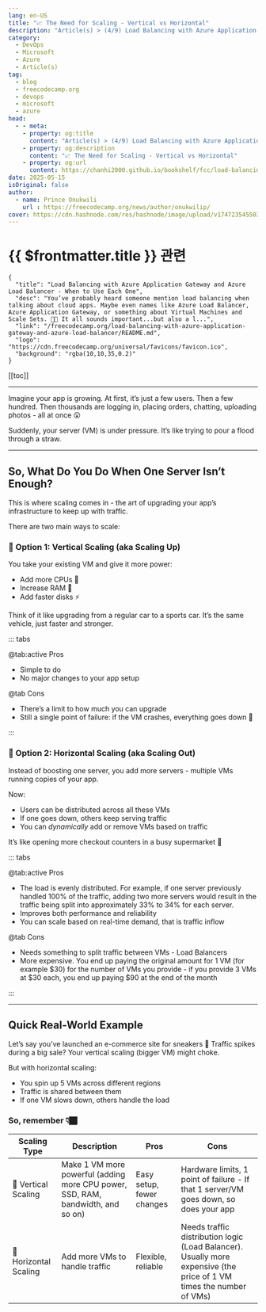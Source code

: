 ```yaml
---
lang: en-US
title: "📈 The Need for Scaling - Vertical vs Horizontal"
description: "Article(s) > (4/9) Load Balancing with Azure Application Gateway and Azure Load Balancer - When to Use Each One"
category:
  - DevOps
  - Microsoft
  - Azure
  - Article(s)
tag:
  - blog
  - freecodecamp.org
  - devops
  - microsoft
  - azure
head:
  - - meta:
    - property: og:title
      content: "Article(s) > (4/9) Load Balancing with Azure Application Gateway and Azure Load Balancer - When to Use Each One"
    - property: og:description
      content: "📈 The Need for Scaling - Vertical vs Horizontal"
    - property: og:url
      content: https://chanhi2000.github.io/bookshelf/fcc/load-balancing-with-azure-application-gateway-and-azure-load-balancer/the-need-for-scaling-vertical-vs-horizontal.html
date: 2025-05-15
isOriginal: false
author:
  - name: Prince Onukwili
    url : https://freecodecamp.org/news/author/onukwilip/
cover: https://cdn.hashnode.com/res/hashnode/image/upload/v1747235455030/cb82bfb4-8d7b-47e5-ab31-126906f60b40.png
---
```


# {{ $frontmatter.title }} 관련

```component VPCard
{
  "title": "Load Balancing with Azure Application Gateway and Azure Load Balancer - When to Use Each One",
  "desc": "You’ve probably heard someone mention load balancing when talking about cloud apps. Maybe even names like Azure Load Balancer, Azure Application Gateway, or something about Virtual Machines and Scale Sets. 😵‍💫 It all sounds important...but also a l...",
  "link": "/freecodecamp.org/load-balancing-with-azure-application-gateway-and-azure-load-balancer/README.md",
  "logo": "https://cdn.freecodecamp.org/universal/favicons/favicon.ico",
  "background": "rgba(10,10,35,0.2)"
}
```

[[toc]]

---

<SiteInfo
  name="Load Balancing with Azure Application Gateway and Azure Load Balancer - When to Use Each One"
  desc="You’ve probably heard someone mention load balancing when talking about cloud apps. Maybe even names like Azure Load Balancer, Azure Application Gateway, or something about Virtual Machines and Scale Sets. 😵‍💫 It all sounds important...but also a l..."
  url="https://freecodecamp.org/news/load-balancing-with-azure-application-gateway-and-azure-load-balancer#heading-the-need-for-scaling-vertical-vs-horizontal"
  logo="https://cdn.freecodecamp.org/universal/favicons/favicon.ico"
  preview="https://cdn.hashnode.com/res/hashnode/image/upload/v1747235455030/cb82bfb4-8d7b-47e5-ab31-126906f60b40.png"/>

Imagine your app is growing. At first, it’s just a few users. Then a few hundred. Then thousands are logging in, placing orders, chatting, uploading photos - all at once 😮

Suddenly, your server (VM) is under pressure. It’s like trying to pour a flood through a straw.

---

## So, What Do You Do When One Server Isn’t Enough?

This is where scaling comes in - the art of upgrading your app’s infrastructure to keep up with traffic.

There are two main ways to scale:

### 🧱 Option 1: Vertical Scaling (aka Scaling Up)

You take your existing VM and give it more power:

- Add more CPUs 🧠
- Increase RAM 🧵
- Add faster disks ⚡

Think of it like upgrading from a regular car to a sports car. It’s the same vehicle, just faster and stronger.

::: tabs

@tab:active Pros

- Simple to do
- No major changes to your app setup

@tab Cons

- There’s a limit to how much you can upgrade
- Still a single point of failure: if the VM crashes, everything goes down 😬

:::

### 🧩 Option 2: Horizontal Scaling (aka Scaling Out)

Instead of boosting one server, you add more servers - multiple VMs running copies of your app.

Now:

- Users can be distributed across all these VMs
- If one goes down, others keep serving traffic
- You can *dynamically* add or remove VMs based on traffic

It’s like opening more checkout counters in a busy supermarket 🛒

::: tabs

@tab:active Pros

- The load is evenly distributed. For example, if one server previously handled 100% of the traffic, adding two more servers would result in the traffic being split into approximately 33% to 34% for each server.
- Improves both performance and reliability
- You can scale based on real-time demand, that is traffic inflow

@tab Cons

- Needs something to split traffic between VMs - Load Balancers
- More expensive. You end up paying the original amount for 1 VM (for example $30) for the number of VMs you provide - if you provide 3 VMs at $30 each, you end up paying $90 at the end of the month

:::

---

## Quick Real-World Example

Let’s say you’ve launched an e-commerce site for sneakers 👟 Traffic spikes during a big sale? Your vertical scaling (bigger VM) might choke.

But with horizontal scaling:

- You spin up 5 VMs across different regions
- Traffic is shared between them
- If one VM slows down, others handle the load

### So, remember 👇🏾

| Scaling Type | Description | Pros | Cons |
| --- | --- | --- | --- |
| 🧱 Vertical Scaling | Make 1 VM more powerful (adding more CPU power, SSD, RAM, bandwidth, and so on) | Easy setup, fewer changes | Hardware limits, 1 point of failure - If that 1 server/VM goes down, so does your app |
| 🧩 Horizontal Scaling | Add more VMs to handle traffic | Flexible, reliable | Needs traffic distribution logic (Load Balancer). Usually more expensive (the price of 1 VM times the number of VMs) |
